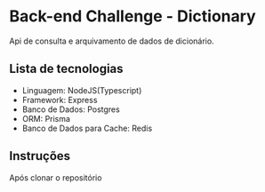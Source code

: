 # Back-end Challenge - Dictionary

Api de consulta e arquivamento de dados de dicionário.

## Lista de tecnologias

- Linguagem: NodeJS(Typescript)
- Framework: Express
- Banco de Dados: Postgres
- ORM: Prisma
- Banco de Dados para Cache: Redis

## Instruções

Após clonar o repositório



